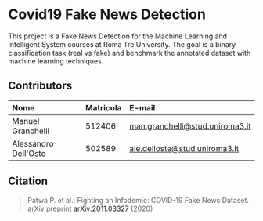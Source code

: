 # Covid19 Fake News Detection 
This project is a Fake News Detection for the Machine Learning and Intelligent System courses at Roma Tre University.
The goal is a binary classification task (real vs fake) and benchmark the annotated dataset with machine learning techniques.

## Contributors
| Nome | Matricola | E-mail |
|:---|:---|:---|
|Manuel Granchelli|512406|man.granchelli@stud.uniroma3.it|
|Alessandro Dell'Oste|502589|ale.delloste@stud.uniroma3.it|

## Citation
> Patwa P. et al.: Fighting an Infodemic: COVID-19 Fake News Dataset. arXiv
preprint [arXiv:2011.03327](https://arxiv.org/abs/2011.03327) (2020)

